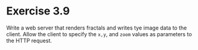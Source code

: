 
# Exercise 3.9

Write a web server that renders fractals and writes tye image data to the client. Allow the client to specify the `x,y`, and `zoom` values as parameters to the HTTP request.